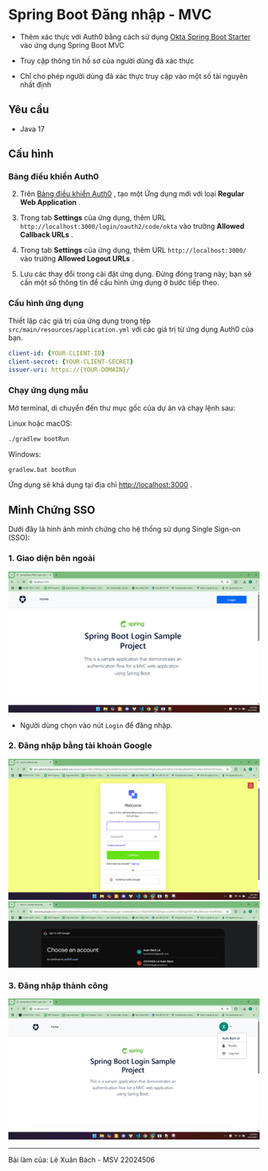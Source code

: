 # Spring Boot Đăng nhập - MVC 
 
- Thêm xác thực với Auth0 bằng cách sử dụng [Okta Spring Boot Starter](https://github.com/okta/okta-spring-boot)  vào ứng dụng Spring Boot MVC

- Truy cập thông tin hồ sơ của người dùng đã xác thực

- Chỉ cho phép người dùng đã xác thực truy cập vào một số tài nguyên nhất định


## Yêu cầu 


- Java 17


## Cấu hình 


### Bảng điều khiển Auth0 

 
2. Trên [Bảng điều khiển Auth0](https://manage.auth0.com/#/clients) , tạo một Ứng dụng mới với loại **Regular Web Application** .
 
4. Trong tab **Settings**  của ứng dụng, thêm URL `http://localhost:3000/login/oauth2/code/okta` vào trường **Allowed Callback URLs** .
 
6. Trong tab **Settings**  của ứng dụng, thêm URL `http://localhost:3000/` vào trường **Allowed Logout URLs** .

8. Lưu các thay đổi trong cài đặt ứng dụng. Đừng đóng trang này; bạn sẽ cần một số thông tin để cấu hình ứng dụng ở bước tiếp theo.


### Cấu hình ứng dụng 

Thiết lập các giá trị của ứng dụng trong tệp `src/main/resources/application.yml` với các giá trị từ ứng dụng Auth0 của bạn.


```yaml
client-id: {YOUR-CLIENT-ID}
client-secret: {YOUR-CLIENT-SECRET}
issuer-uri: https://{YOUR-DOMAIN}/
```


### Chạy ứng dụng mẫu 


Mở terminal, di chuyển đến thư mục gốc của dự án và chạy lệnh sau:


Linux hoặc macOS:



```bash
./gradlew bootRun
```


Windows:



```bash
gradlew.bat bootRun
```

Ứng dụng sẽ khả dụng tại địa chỉ [http://localhost:3000](http://localhost:3000/) .

## Minh Chứng SSO

Dưới đây là hình ảnh minh chứng cho hệ thống sử dụng Single Sign-on (SSO):

### 1. Giao diện bên ngoài
![b1](img/b1.png)
- Người dùng chọn vào nút `Login` để đăng nhập.

### 2. Đăng nhập bằng tài khoản Google
![b2](img/b2.png)
![b3](img/b3.png)

### 3. Đăng nhập thành công
![b3](img/b4.png)

---

Bài làm của: Lê Xuân Bách - MSV 22024506
